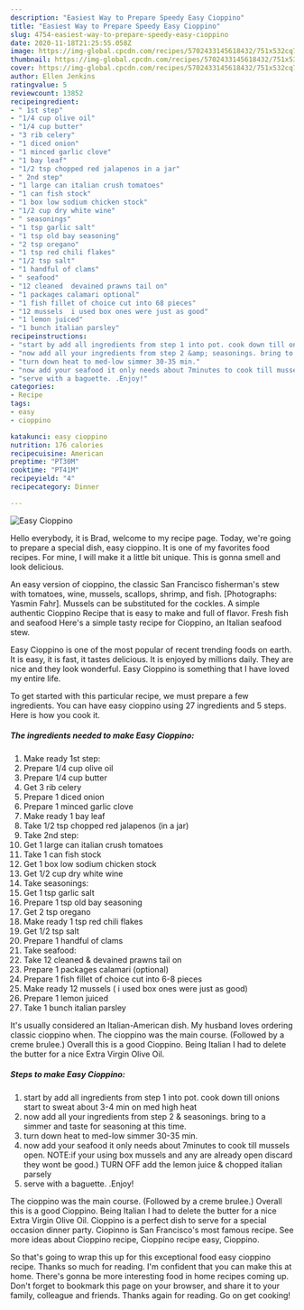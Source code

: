 ```yaml
---
description: "Easiest Way to Prepare Speedy Easy Cioppino"
title: "Easiest Way to Prepare Speedy Easy Cioppino"
slug: 4754-easiest-way-to-prepare-speedy-easy-cioppino
date: 2020-11-18T21:25:55.058Z
image: https://img-global.cpcdn.com/recipes/5702433145618432/751x532cq70/easy-cioppino-recipe-main-photo.jpg
thumbnail: https://img-global.cpcdn.com/recipes/5702433145618432/751x532cq70/easy-cioppino-recipe-main-photo.jpg
cover: https://img-global.cpcdn.com/recipes/5702433145618432/751x532cq70/easy-cioppino-recipe-main-photo.jpg
author: Ellen Jenkins
ratingvalue: 5
reviewcount: 13852
recipeingredient:
- " 1st step"
- "1/4 cup olive oil"
- "1/4 cup butter"
- "3 rib celery"
- "1 diced onion"
- "1 minced garlic clove"
- "1 bay leaf"
- "1/2 tsp chopped red jalapenos in a jar"
- " 2nd step"
- "1 large can italian crush tomatoes"
- "1 can fish stock"
- "1 box low sodium chicken stock"
- "1/2 cup dry white wine"
- " seasonings"
- "1 tsp garlic salt"
- "1 tsp old bay seasoning"
- "2 tsp oregano"
- "1 tsp red chili flakes"
- "1/2 tsp salt"
- "1 handful of clams"
- " seafood"
- "12 cleaned  devained prawns tail on"
- "1 packages calamari optional"
- "1 fish fillet of choice cut into 68 pieces"
- "12 mussels  i used box ones were just as good"
- "1 lemon juiced"
- "1 bunch italian parsley"
recipeinstructions:
- "start by add all ingredients from step 1 into pot. cook down till onions start to sweat about 3-4 min on med high heat"
- "now add all your ingredients from step 2 &amp; seasonings. bring to a simmer and taste for seasoning at this time."
- "turn down heat to med-low simmer 30-35 min."
- "now add your seafood it only needs about 7minutes to cook till mussels open.      NOTE:if your using box mussels and any are already open discard they wont be good.) TURN OFF add the lemon juice &amp; chopped italian parsely"
- "serve with a baguette. .Enjoy!"
categories:
- Recipe
tags:
- easy
- cioppino

katakunci: easy cioppino 
nutrition: 176 calories
recipecuisine: American
preptime: "PT30M"
cooktime: "PT41M"
recipeyield: "4"
recipecategory: Dinner

---
```



![Easy Cioppino](https://img-global.cpcdn.com/recipes/5702433145618432/751x532cq70/easy-cioppino-recipe-main-photo.jpg)

Hello everybody, it is Brad, welcome to my recipe page. Today, we're going to prepare a special dish, easy cioppino. It is one of my favorites food recipes. For mine, I will make it a little bit unique. This is gonna smell and look delicious.

An easy version of cioppino, the classic San Francisco fisherman&#39;s stew with tomatoes, wine, mussels, scallops, shrimp, and fish. [Photographs: Yasmin Fahr]. Mussels can be substituted for the cockles. A simple authentic Cioppino Recipe that is easy to make and full of flavor. Fresh fish and seafood Here&#39;s a simple tasty recipe for Cioppino, an Italian seafood stew.

Easy Cioppino is one of the most popular of recent trending foods on earth. It is easy, it is fast, it tastes delicious. It is enjoyed by millions daily. They are nice and they look wonderful. Easy Cioppino is something that I have loved my entire life.


To get started with this particular recipe, we must prepare a few ingredients. You can have easy cioppino using 27 ingredients and 5 steps. Here is how you cook it.

<!--inarticleads1-->

##### The ingredients needed to make Easy Cioppino:

1. Make ready  1st step:
1. Prepare 1/4 cup olive oil
1. Prepare 1/4 cup butter
1. Get 3 rib celery
1. Prepare 1 diced onion
1. Prepare 1 minced garlic clove
1. Make ready 1 bay leaf
1. Take 1/2 tsp chopped red jalapenos (in a jar)
1. Take  2nd step:
1. Get 1 large can italian crush tomatoes
1. Take 1 can fish stock
1. Get 1 box low sodium chicken stock
1. Get 1/2 cup dry white wine
1. Take  seasonings:
1. Get 1 tsp garlic salt
1. Prepare 1 tsp old bay seasoning
1. Get 2 tsp oregano
1. Make ready 1 tsp red chili flakes
1. Get 1/2 tsp salt
1. Prepare 1 handful of clams
1. Take  seafood:
1. Take 12 cleaned &amp; devained prawns tail on
1. Prepare 1 packages calamari (optional)
1. Prepare 1 fish fillet of choice cut into 6-8 pieces
1. Make ready 12 mussels ( i used box ones were just as good)
1. Prepare 1 lemon juiced
1. Take 1 bunch italian parsley


It&#39;s usually considered an Italian-American dish. My husband loves ordering classic cioppino when. The cioppino was the main course. (Followed by a creme brulee.) Overall this is a good Cioppino. Being Italian I had to delete the butter for a nice Extra Virgin Olive Oil. 

<!--inarticleads2-->

##### Steps to make Easy Cioppino:

1. start by add all ingredients from step 1 into pot. cook down till onions start to sweat about 3-4 min on med high heat
1. now add all your ingredients from step 2 &amp; seasonings. bring to a simmer and taste for seasoning at this time.
1. turn down heat to med-low simmer 30-35 min.
1. now add your seafood it only needs about 7minutes to cook till mussels open.      NOTE:if your using box mussels and any are already open discard they wont be good.) TURN OFF add the lemon juice &amp; chopped italian parsely
1. serve with a baguette. .Enjoy!


The cioppino was the main course. (Followed by a creme brulee.) Overall this is a good Cioppino. Being Italian I had to delete the butter for a nice Extra Virgin Olive Oil. Cioppino is a perfect dish to serve for a special occasion dinner party. Ciopinno is San Francisco&#39;s most famous recipe. See more ideas about Cioppino recipe, Cioppino recipe easy, Cioppino. 

So that's going to wrap this up for this exceptional food easy cioppino recipe. Thanks so much for reading. I'm confident that you can make this at home. There's gonna be more interesting food in home recipes coming up. Don't forget to bookmark this page on your browser, and share it to your family, colleague and friends. Thanks again for reading. Go on get cooking!
